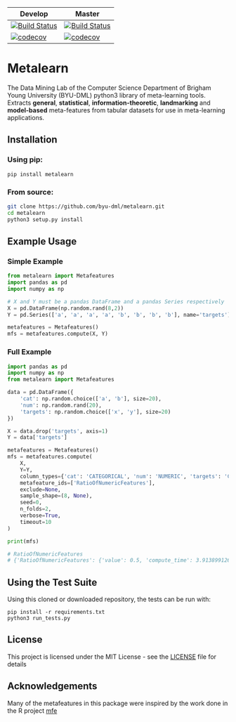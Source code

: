 | **Develop**                                                                                                                                  | **Master**                                                                                                                                 |
|----------------------------------------------------------------------------------------------------------------------------------------------|--------------------------------------------------------------------------------------------------------------------------------------------|
| [![Build Status](https://travis-ci.org/byu-dml/metalearn.svg?branch=develop)](https://travis-ci.org/byu-dml/metalearn)                       | [![Build Status](https://travis-ci.org/byu-dml/metalearn.svg?branch=master)](https://travis-ci.org/byu-dml/metalearn)                      |
| [![codecov](https://codecov.io/gh/byu-dml/metalearn/branch/develop/graph/badge.svg)](https://codecov.io/gh/byu-dml/metalearn/branch/develop) | [![codecov](https://codecov.io/gh/byu-dml/metalearn/branch/master/graph/badge.svg)](https://codecov.io/gh/byu-dml/metalearn/branch/master) |

# Metalearn

The Data Mining Lab of the Computer Science Department of Brigham Young University (BYU-DML) python3 library of meta-learning tools.
Extracts **general**, **statistical**, **information-theoretic**, **landmarking** and **model-based** meta-features from tabular datasets for use in meta-learning applications.

## Installation

### Using pip:  

`pip install metalearn`

### From source:

```bash
git clone https://github.com/byu-dml/metalearn.git
cd metalearn
python3 setup.py install
```
## Example Usage

### Simple Example
```python
from metalearn import Metafeatures
import pandas as pd
import numpy as np

# X and Y must be a pandas DataFrame and a pandas Series respectively
X = pd.DataFrame(np.random.rand(8,2))
Y = pd.Series(['a', 'a', 'a', 'a', 'b', 'b', 'b', 'b'], name='targets')

metafeatures = Metafeatures()
mfs = metafeatures.compute(X, Y)
```

### Full Example
```python
import pandas as pd
import numpy as np
from metalearn import Metafeatures

data = pd.DataFrame({
    'cat': np.random.choice(['a', 'b'], size=20),
    'num': np.random.rand(20),
    'targets': np.random.choice(['x', 'y'], size=20)
})

X = data.drop('targets', axis=1)
Y = data['targets']

metafeatures = Metafeatures()
mfs = metafeatures.compute(
    X,
    Y=Y,
    column_types={'cat': 'CATEGORICAL', 'num': 'NUMERIC', 'targets': 'CATEGORICAL'},
    metafeature_ids=['RatioOfNumericFeatures'],
    exclude=None,
    sample_shape=(8, None),
    seed=0,
    n_folds=2,
    verbose=True,
    timeout=10
)

print(mfs)

# RatioOfNumericFeatures
# {'RatioOfNumericFeatures': {'value': 0.5, 'compute_time': 3.9138991269283e-05}}
```

## Using the Test Suite

Using this cloned or downloaded repository, the tests can be run with:
```
pip install -r requirements.txt
python3 run_tests.py
```

## License

This project is licensed under the MIT License - see the [LICENSE](LICENSE) file for details

## Acknowledgements

Many of the metafeatures in this package were inspired by the work done in the R project [mfe](https://github.com/rivolli/mfe)
